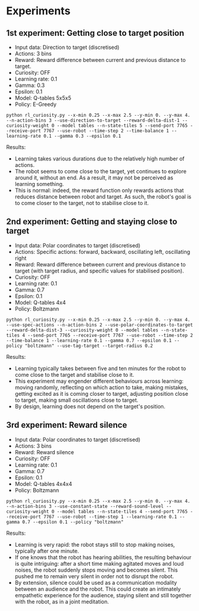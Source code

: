 # Experiments

## 1st experiment: Getting close to target position

* Input data: Direction to target (discretised)
* Actions: 3 bins
* Reward: Reward difference between current and previous distance to target.
* Curiosity: OFF
* Learning rate: 0.1
* Gamma: 0.3
* Epsilon: 0.1
* Model: Q-tables 5x5x5
* Policy: E-Greedy

```
python rl_curiosity.py --x-min 0.25 --x-max 2.5 --y-min 0. --y-max 4. --n-action-bins 3 --use-direction-to-target --reward-delta-dist-1 --curiosity-weight 0 --model tables --n-state-tiles 5 --send-port 7765 --receive-port 7767 --use-robot --time-step 2 --time-balance 1 --learning-rate 0.1 --gamma 0.3 --epsilon 0.1
```

Results:
* Learning takes various durations due to the relatively high number of actions.
* The robot seems to come close to the target, yet continues to explore around it, without an end. As a result, it may not be perceived as learning something.
* This is normal: indeed, the reward function only rewards actions that reduces distance between robot and target. As such, the robot's goal is to come closer to the target, not to stabilise close to it.

## 2nd experiment: Getting and staying close to target

* Input data: Polar coordinates to target (discretised)
* Actions: Specific actions: forward, backward, oscillating left, oscillating right
* Reward: Reward difference between current and previous distance to target (with target radius, and specific values for stabilised position).
* Curiosity: OFF
* Learning rate: 0.1
* Gamma: 0.7
* Epsilon: 0.1
* Model: Q-tables 4x4
* Policy: Boltzmann

```
python rl_curiosity.py --x-min 0.25 --x-max 2.5 --y-min 0. --y-max 4. --use-spec-actions --n-action-bins 2 --use-polar-coordinates-to-target --reward-delta-dist-3 --curiosity-weight 0 --model tables --n-state-tiles 4 --send-port 7765 --receive-port 7767 --use-robot --time-step 2 --time-balance 1 --learning-rate 0.1 --gamma 0.7 --epsilon 0.1 --policy "boltzmann" --use-tag-target --target-radius 0.2
```

Results:
* Learning typically takes between five and ten minutes for the robot to come close to the target and stabilise close to it.
* This experiment may engender different behaviours across learning: moving randomly, reflecting on which action to take, making mistakes, getting excited as it is coming closer to target, adjusting position close to target, making small oscillations close to target.
* By design, learning does not depend on the target's position.

## 3rd experiment: Reward silence

* Input data: Polar coordinates to target (discretised)
* Actions: 3 bins
* Reward: Reward silence
* Curiosity: OFF
* Learning rate: 0.1
* Gamma: 0.7
* Epsilon: 0.1
* Model: Q-tables 4x4x4
* Policy: Boltzmann

```
python rl_curiosity.py --x-min 0.25 --x-max 2.5 --y-min 0. --y-max 4. --n-action-bins 3 --use-constant-state --reward-sound-level --curiosity-weight 0 --model tables --n-state-tiles 4 --send-port 7765 --receive-port 7767 --use-robot --time-step 1 --learning-rate 0.1 --gamma 0.7 --epsilon 0.1 --policy "boltzmann"
```

Results:
* Learning is very rapid: the robot stays still to stop making noises, typically after one minute.
* If one knows that the robot has hearing abilities, the resulting behaviour is quite intriguing: after a short time making agitated moves and loud noises, the robot suddenly stops moving and becomes silent. This pushed me to remain very silent in order not to disrupt the robot.
* By extension, silence could be used as a communication modality between an audience and the robot. This could create an intimately empathetic experience for the audience, staying silent and still together with the robot, as in a joint meditation.